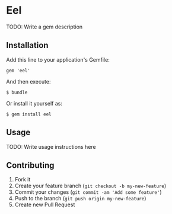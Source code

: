 # Eel

TODO: Write a gem description

## Installation

Add this line to your application's Gemfile:

    gem 'eel'

And then execute:

    $ bundle

Or install it yourself as:

    $ gem install eel

## Usage

TODO: Write usage instructions here

## Contributing

1. Fork it
2. Create your feature branch (`git checkout -b my-new-feature`)
3. Commit your changes (`git commit -am 'Add some feature'`)
4. Push to the branch (`git push origin my-new-feature`)
5. Create new Pull Request
